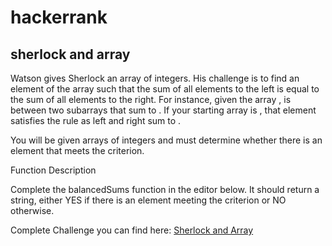 # hackerrank

## sherlock and array

Watson gives Sherlock an array of integers. His challenge is to find an element of the array such that the sum of all elements to the left is equal to the sum of all elements to the right. For instance, given the array ,  is between two subarrays that sum to . If your starting array is , that element satisfies the rule as left and right sum to .

You will be given arrays of integers and must determine whether there is an element that meets the criterion.

Function Description

Complete the balancedSums function in the editor below. It should return a string, either YES if there is an element meeting the criterion or NO otherwise.

Complete Challenge you can find here:
[Sherlock and Array](https://www.hackerrank.com/contests/ibmcraft/challenges/sherlock-and-array/problem)
